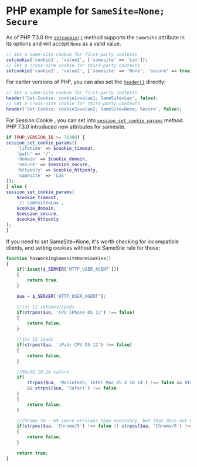 <!--
 Copyright 2019 Google Inc.

 Licensed under the Apache License, Version 2.0 (the "License");
 you may not use this file except in compliance with the License.
 You may obtain a copy of the License at

     http://www.apache.org/licenses/LICENSE-2.0

 Unless required by applicable law or agreed to in writing, software
 distributed under the License is distributed on an "AS IS" BASIS,
 WITHOUT WARRANTIES OR CONDITIONS OF ANY KIND, either express or implied.
 See the License for the specific language governing permissions and
 limitations under the License.
-->

# PHP example for `SameSite=None; Secure`

As of PHP 7.3.0 the
[`setcookie()`](https://www.php.net/manual/en/function.setcookie.php) method
supports the `SameSite` attribute in its options and will accept `None` as a
valid value.

```php
// Set a same-site cookie for first-party contexts
setcookie('cookie1', 'value1', ['samesite' => 'Lax']);
// Set a cross-site cookie for third-party contexts
setcookie('cookie2', 'value2', ['samesite' => 'None', 'secure' => true]);
```

For earlier versions of PHP, you can also set the
[`header()`](https://www.php.net/manual/en/function.header.php) directly:

```php
// Set a same-site cookie for first-party contexts
header('Set-Cookie: cookie1=value1; SameSite=Lax', false);
// Set a cross-site cookie for third-party contexts
header('Set-Cookie: cookie2=value2; SameSite=None; Secure', false);
```

For Session Cookie , you can set into [`session_set_cookie_params`](https://www.php.net/manual/en/function.session-set-cookie-params.php)  method.
PHP 7.3.0 introduced new attributes for samesite.

```php
if (PHP_VERSION_ID >= 70300) { 
session_set_cookie_params([
    'lifetime' => $cookie_timeout,
    'path' => '/',
    'domain' => $cookie_domain,
    'secure' => $session_secure,
    'httponly' => $cookie_httponly,
    'samesite' => 'Lax'
]);
} else { 
session_set_cookie_params(
    $cookie_timeout,
    '/; samesite=Lax',
    $cookie_domain,
    $session_secure,
    $cookie_httponly
);
}
```


If you need to set SameSite=None, it's worth checking for incompatible clients, and setting cookies without the SameSite rule for those:

```php
function hasWorkingSameSiteNoneCookies()
{
    if(!isset($_SERVER['HTTP_USER_AGENT']))
    {
        return true;
    }

    $ua = $_SERVER['HTTP_USER_AGENT'];

    //ios 12 iphones/ipods
    if(strpos($ua, 'CPU iPhone OS 12') !== false)
    {
        return false;
    }

    //ios 12 ipads
    if(strpos($ua, 'iPad; CPU OS 12') !== false)
    {
        return false;
    }

    //MacOS 10.14 safari
    if(
        strpos($ua, 'Macintosh; Intel Mac OS X 10_14') !== false && strpos($ua, 'Version/') !== false
        && strpos($ua, 'Safari') !== false
    )
    {
        return false;
    }

    //chrome 50 - 69 (more versions than necessary, but that does not matter)
    if(strpos($ua, 'Chrome/5') !== false || strpos($ua, 'Chrome/6') !== false)
    {
        return false;
    }

    return true;
}
```
